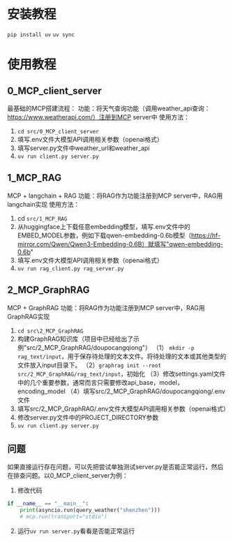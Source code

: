 # 安装教程
`pip install uv`
`uv sync`


# 使用教程

## 0_MCP_client_server
最基础的MCP搭建流程：
功能：将天气查询功能（调用weather_api查询：https://www.weatherapi.com/）注册到MCP server中
使用方法：
1. `cd src/0_MCP_client_server`
2. 填写.env文件大模型API调用相关参数（openai格式）
3. 填写server.py文件中weather_url和weather_api
4. `uv run client.py server.py`



## 1_MCP_RAG
MCP + langchain + RAG
功能：将RAG作为功能注册到MCP server中，RAG用langchain实现
使用方法：
1. cd `src/1_MCP_RAG`
1. 从huggingface上下载任意embedding模型，填写.env文件中的EMBED_MODEL参数，例如下载qwen-embedding-0.6b模型（https://hf-mirror.com/Qwen/Qwen3-Embedding-0.6B）就填写"qwen-embedding-0.6b"
2. 填写.env文件大模型API调用相关参数（openai格式）
3. `uv run rag_client.py rag_server.py`


## 2_MCP_GraphRAG
MCP + GraphRAG
功能：将RAG作为功能注册到MCP server中，RAG用GraphRAG实现
1. `cd src\2_MCP_GraphRAG`
2. 构建GraphRAG知识库（项目中已经给出了示例"src/2_MCP_GraphRAG/doupocangqiong"）
（1） `mkdir -p rag_text/input`，用于保存待处理的文本文件。将待处理的文本或其他类型的文件放入input目录下。
（2）`graphrag init --root src/2_MCP_GraphRAG/rag_text/input`，初始化
（3）修改settings.yaml文件中的几个重要参数，通常而言只需要修改api_base，model，encoding_model
（4）填写src/2_MCP_GraphRAG/doupocangqiong/.env文件
3. 填写src/2_MCP_GraphRAG/.env文件大模型API调用相关参数（openai格式）
4. 修改server.py文件中的PROJECT_DIRECTORY参数
5. `uv run client.py server.py`



## 问题
如果直接运行存在问题，可以先把尝试单独测试server.py是否能正常运行，然后在排查问题。以0_MCP_client_server为例：
1. 修改代码
```python
if __name__ == "__main__":
    print(asyncio.run(query_weather("shenzhen")))
    # mcp.run(transport="stdio")
```
2. 运行`uv run server.py`看看是否能正常运行